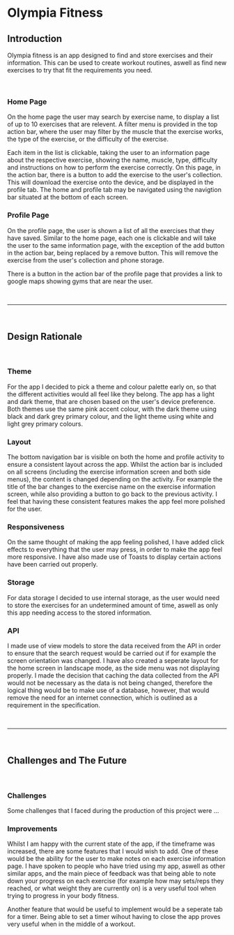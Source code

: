 # Olympia Fitness

## Introduction

Olympia fitness is an app designed to find and store exercises and their information. This can be used to create workout routines, aswell as find new exercises to try that fit the requirements you need.

<br>

### **Home Page**
On the home page the user may search by exercise name, to display a list of up to 10 exercises that are relevent. A filter menu is provided in the top action bar, where the user may filter by the muscle that the exercise works, the type of the exercise, or the difficulty of the exercise.

Each item in the list is clickable, taking the user to an information page about the respective exercise, showing the name, muscle, type, difficulty and instructions on how to perform the exercise correctly. On this page, in the action bar, there is a button to add the exercise to the user's collection. This will download the exercise onto the device, and be displayed in the profile tab. The home and profile tab may be navigated using the navigtion bar situated at the bottom of each screen.

### **Profile Page**
On the profile page, the user is shown a list of all the exercises that they have saved. Similar to the home page, each one is clickable and will take the user to the same information page, with the exception of the add button in the action bar, being replaced by a remove button. This will remove the exercise from the user's collection and phone storage.

There is a button in the action bar of the profile page that provides a link to google maps showing gyms that are near the user.

<br>

---

<br>

## Design Rationale

<br>

### **Theme**

For the app I decided to pick a theme and colour palette early on, so that the different activities would all feel like they belong. The app has a light and dark theme, that are chosen based on the user's device preference. Both themes use the same pink accent colour, with the dark theme using black and dark grey primary colour, and the light theme using white and light grey primary colours.

### **Layout**

The bottom navigation bar is visible on both the home and profile activity to ensure a consistent layout across the app. Whilst the action bar is included on all screens (including the exercise information screen and both side menus), the content is changed depending on the activity. For example the title of the bar changes to the exercise name on the exercise information screen, while also providing a button to go back to the previous activity. I feel that having these consistent features makes the app feel more polished for the user. 

### **Responsiveness**

On the same thought of making the app feeling polished, I have added click effects to everything that the user may press, in order to make the app feel more responsive. I have also made use of Toasts to display certain actions have been carried out properly.

### **Storage**

For data storage I decided to use internal storage, as the user would need to store the exercises for an undetermined amount of time, aswell as only this app needing access to the stored information.

### **API**

I made use of view models to store the data received from the API in order to ensure that the search request would be carried out if for example the screen orientation was changed. I have also created a seperate layout for the home screen in landscape mode, as the side menu was not displaying properly. I made the decision that caching the data collected from the API would not be necessary as the data is not being changed, therefore the logical thing would be to make use of a database, however, that would remove the need for an internet connection, which is outlined as a requirement in the specification.

<br>

---

<br>

## Challenges and The Future

<br>

### **Challenges**
Some challenges that I faced during the production of this project were ...

### **Improvements**
Whilst I am happy with the current state of the app, if the timeframe was increased, there are some features that I would wish to add. One of these would be the ability for the user to make notes on each exercise information page. I have spoken to people who have tried using my app, aswell as other similar apps, and the main piece of feedback was that being able to note down your progress on each exercise (for example how may sets/reps they reached, or what weight they are currently on) is a very useful tool when trying to progress in your body fitness.

Another feature that would be useful to implement would be a seperate tab for a timer. Being able to set a timer wihout having to close the app proves very useful when in the middle of a workout.